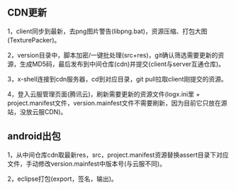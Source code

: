 ## CDN更新 ##
1，client同步到最新，去png图片警告(libpng.bat)，资源压缩、打包大图(TexturePacker)。

2，version目录中，脚本加密/一键批处理(src+res)，git确认筛选需要更新的资源，生成MD5码，最后发布到中间仓库(cdn)并提交(client与server互通仓库)。

3，x-shell连接到cdn服务器，cd到对应目录，git pull拉取client刚提交的资源。

4，登入云服管理页面(腾讯云)，刷新需要更新的资源文件(logx.ini里 + project.manifest文件，version.mainfest文件不需要刷新，因为目前它只放在源站，没放云服CDN)。

## android出包 ##
1，从中间仓库cdn取最新res，src，project.manifest资源替换assert目录下对应文件，手动修改version.mainfest中版本号(与云服不同)。

2，eclipse打包(export，签名，输出)。


